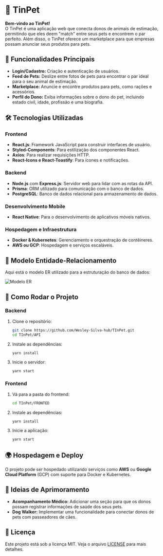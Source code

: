 
# 🐾 TinPet

**Bem-vindo ao TinPet!**  
O TinPet é uma aplicação web que conecta donos de animais de estimação, permitindo que eles deem "match" entre seus pets e encontrem o par perfeito. Além disso, o TinPet oferece um marketplace para que empresas possam anunciar seus produtos para pets.

## 🌟 **Funcionalidades Principais**

- **Login/Cadastro:** Criação e autenticação de usuários.
- **Feed de Pets:** Deslize entre fotos de pets para encontrar o par ideal para o seu animal de estimação.
- **Marketplace:** Anuncie e encontre produtos para pets, como rações e acessórios.
- **Perfil do Dono:** Exiba informações sobre o dono do pet, incluindo estado civil, idade, profissão e uma biografia.

## 🛠️ **Tecnologias Utilizadas**

### **Frontend**

- **React.js**: Framework JavaScript para construir interfaces de usuário.
- **Styled-Components**: Para estilização dos componentes React.
- **Axios**: Para realizar requisições HTTP.
- **React-Icons e React-Toastify**: Para ícones e notificações.

### **Backend**

- **Node.js** com **Express.js**: Servidor web para lidar com as rotas da API.
- **Prisma**: ORM utilizado para comunicação com o banco de dados.
- **PostgreSQL**: Banco de dados relacional para armazenamento de dados.

### **Desenvolvimento Mobile**

- **React Native**: Para o desenvolvimento de aplicativos móveis nativos.

### **Hospedagem e Infraestrutura**

- **Docker & Kubernetes**: Gerenciamento e orquestração de contêineres.
- **AWS ou GCP**: Hospedagem e serviços escaláveis.

## 📐 **Modelo Entidade-Relacionamento**

Aqui está o modelo ER utilizado para a estruturação do banco de dados:

![Modelo ER](https://prod-files-secure.s3.us-west-2.amazonaws.com/697b76be-2f87-4ca9-be05-ac9d22421d8b/29c2774d-a664-4147-a8ba-c9bd1871db04/MER_TinPet.drawio_(2).png)

## 🚀 **Como Rodar o Projeto**

### **Backend**

1. Clone o repositório:
   ```bash
   git clone https://github.com/Wesley-Silva-hub/TInPet.git
   cd TInPet/API
   ```

2. Instale as dependências:
   ```bash
   yarn install
   ```

3. Inicie o servidor:
   ```bash
   yarn start
   ```

### **Frontend**

1. Vá para a pasta do frontend:
   ```bash
   cd TInPet/FRONTED
   ```

2. Instale as dependências:
   ```bash
   yarn install
   ```

3. Inicie a aplicação:
   ```bash
   yarn start
   ```

## 🌍 **Hospedagem e Deploy**

O projeto pode ser hospedado utilizando serviços como **AWS** ou **Google Cloud Platform** (GCP) com suporte para Docker e Kubernetes.

## 🏥 **Ideias de Aprimoramento**

- **Acompanhamento Médico:** Adicionar uma seção para que os donos possam registrar informações de saúde dos seus pets.
- **Dog Walker:** Implementar uma funcionalidade para conectar donos de pets com passeadores de cães.

## 📄 **Licença**

Este projeto está sob a licença MIT. Veja o arquivo [LICENSE](LICENSE) para mais detalhes.
